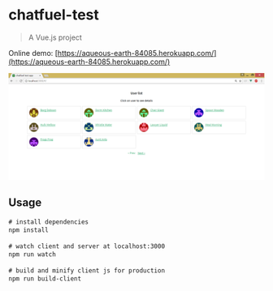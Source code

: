 # chatfuel-test

> A Vue.js project

Online demo: [https://aqueous-earth-84085.herokuapp.com/](https://aqueous-earth-84085.herokuapp.com/)

<img src="https://github.com/rdxi/chatfuel-test/raw/master/design--chatfuel.png" width=600>


## Usage

```
# install dependencies
npm install

# watch client and server at localhost:3000
npm run watch

# build and minify client js for production
npm run build-client
```
